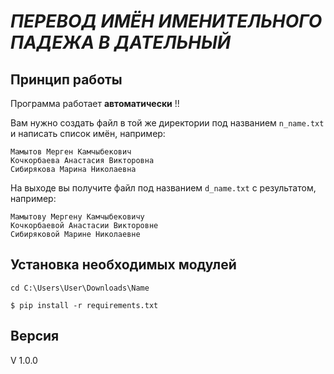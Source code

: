 # ***ПЕРЕВОД ИМЁН ИМЕНИТЕЛЬНОГО ПАДЕЖА В ДАТЕЛЬНЫЙ***

## Принцип работы

Программа работает **автоматически** !!

Вам нужно создать файл в той же директории под названием `n_name.txt` и написать список имён, например:
```
Мамытов Мерген Камчыбекович
Кочкорбаева Анастасия Викторовна
Сибирякова Марина Николаевна
```
На выходе вы получите файл под названием `d_name.txt` с результатом, например:
```
Мамытову Мергену Камчыбековичу
Кочкорбаевой Анастасии Викторовне
Сибиряковой Марине Николаевне
```
## Установка необходимых модулей

```
cd C:\Users\User\Downloads\Name

$ pip install -r requirements.txt
```
## Версия

V 1.0.0
